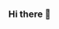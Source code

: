 ### Hi there 👋

<!--
**Salem20m/Salem20m** is a ✨ _special_ ✨ repository because its `README.md` (this file) appears on your GitHub profile.

Here are some ideas to get you started:

- 🔭 I’m currently working on ...
- 🌱 I’m currently learning ...
- 👯 I’m looking to collaborate on ...
- 🤔 I’m looking for help with ...
- 💬 Ask me about ...
- 📫 How to reach me: ...
- 😄 Pronouns: ...
- ⚡ Fun fact: ...
-->

<!--
[![Salem's GitHub stats](https://github-readme-stats.vercel.app/api?username=salem20m&count_private=true)](https://github.com/anuraghazra/github-readme-stats)

[![Top Langs &count](https://github-readme-stats.vercel.app/api/top-langs/?username=salem20m&count_private=true)](https://github.com/anuraghazra/github-readme-stats) 
-->
